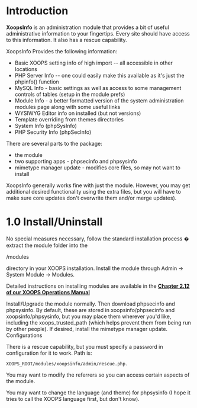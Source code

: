 # Introduction

**XoopsInfo** is an administration module that provides a bit of useful administrative information to your fingertips. Every site should have access to this information. It also has a rescue capability.

XoopsInfo Provides the following information:

* Basic XOOPS setting info of high import -- all accessible in other locations
* PHP Server Info -- one could easily make this available as it's just the phpinfo() function
* MySQL Info - basic settings as well as access to some management controls of tables (setup in the module prefs)
* Module Info - a better formatted version of the system administration modules page along with some useful links
* WYSIWYG Editor info on installed (but not versions)
* Template overriding from themes directories
* System Info (phpSysInfo)
* PHP Security Info (phpSecInfo)


There are several parts to the package:

* the module
* two supporting apps - phpsecinfo and phpsysinfo
* mimetype manager update - modifies core files, so may not want to install

XoopsInfo generally works fine with just the module. However, you may get additional desired functionality using the extra files, but you will have to make sure core updates don't overwrite them and/or merge updates).


# 1.0 Install/Uninstall

No special measures necessary, follow the standard installation process � extract the module folder into the 

/modules 

directory in your XOOPS installation. Install the module through Admin -> System Module -> Modules.

Detailed instructions on installing modules are available in the [**Chapter 2.12 of our XOOPS Operations Manual**](https://www.gitbook.com/book/xoops/xoops-operations-guide/)

Install/Upgrade the module normally. Then download phpsecinfo and phpsysinfo. By default, these are stored in xoopsinfo/phpsecinfo and xoopsinfo/phpsysinfo, but you may place them wherever you'd like, including the xoops_trusted_path (which helps prevent them from being run by other people).
If desired, install the mimetype manager update.
Configurations

There is a rescue capability, but you must specify a password in configuration for it to work. Path is:
```
XOOPS_ROOT/modules/xoopsinfo/admin/rescue.php.
```

You may want to modify the referrers so you can access certain aspects of the module.

You may want to change the language (and theme) for phpsysinfo (I hope it tries to call the XOOPS language first, but don't know).